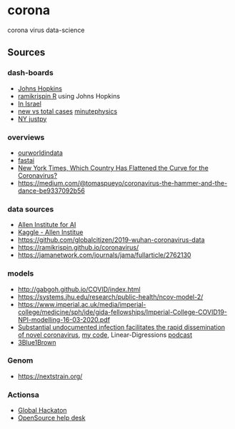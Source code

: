 # corona
corona virus data-science

## Sources
### dash-boards
* [Johns Hopkins](https://coronavirus.jhu.edu/map.html)
* [ramikrispin R](https://ramikrispin.github.io/coronavirus_dashboard/#summary) using Johns Hopkins
* [In Israel](https://covid19data.co.il/)
* [new vs total cases](https://aatishb.com/covidtrends/) [minutephysics](https://youtu.be/54XLXg4fYsc)
* [NY justpy](http://justpy.org/state/ny)

### overviews
* [ourworldindata](https://ourworldindata.org/coronavirus)
* [fastai](https://www.fast.ai/2020/03/09/coronavirus/?utm_campaign=NLP%20News&utm_medium=email&utm_source=Revue%20newsletter)
* [New York Times, Which Country Has Flattened the Curve for the Coronavirus?](https://www.nytimes.com/interactive/2020/03/19/world/coronavirus-flatten-the-curve-countries.html?action=click&module=Top%20Stories&pgtype=Homepage#)
* https://medium.com/@tomaspueyo/coronavirus-the-hammer-and-the-dance-be9337092b56

### data sources
* [Allen Institute for AI](https://pages.semanticscholar.org/coronavirus-research)
* [Kaggle - Allen Institue](https://www.kaggle.com/allen-institute-for-ai/CORD-19-research-challenge)
* https://github.com/globalcitizen/2019-wuhan-coronavirus-data
* https://ramikrispin.github.io/coronavirus/
* https://jamanetwork.com/journals/jama/fullarticle/2762130

### models
* http://gabgoh.github.io/COVID/index.html
* https://systems.jhu.edu/research/public-health/ncov-model-2/
* https://www.imperial.ac.uk/media/imperial-college/medicine/sph/ide/gida-fellowships/Imperial-College-COVID19-NPI-modelling-16-03-2020.pdf
* [Substantial undocumented infection facilitates the rapid dissemination of novel coronavirus](https://science.sciencemag.org/content/early/2020/03/13/science.abb3221),
 [my code](https://github.com/udibr/COVID-19),
 Linear-Digressions [podcast](http://lineardigressions.com/episodes/2020/3/22/understanding-covid-19-transmission-what-the-data-suggests-about-how-the-disease-spreads)
* [3Blue1Brown](https://youtu.be/gxAaO2rsdIs)
### Genom
* https://nextstrain.org/

### Actionsa
* [Global Hackaton](https://covid-global-hackathon.devpost.com/)
* [OpenSource help desk](https://covid-oss-help.org/)

